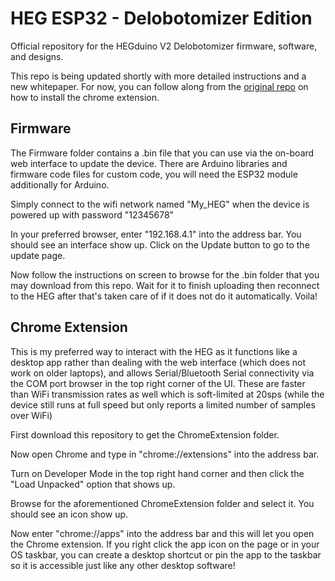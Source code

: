 # HEG ESP32 - Delobotomizer Edition

Official repository for the HEGduino V2 Delobotomizer firmware, software, and designs.

This repo is being updated shortly with more detailed instructions and a new whitepaper. For now, you can follow along from the [original repo](https://github.com/moothyknight/HEG_ESP32) on how to install the chrome extension. 

## Firmware

The Firmware folder contains a .bin file that you can use via the on-board web interface to update the device. There are Arduino libraries and firmware code files for custom code, you will need the ESP32 module additionally for Arduino.

Simply connect to the wifi network named "My_HEG" when the device is powered up with password "12345678"

In your preferred browser, enter "192.168.4.1" into the address bar. You should see an interface show up. Click on the Update button to go to the update page.

Now follow the instructions on screen to browse for the .bin folder that you may download from this repo. Wait for it to finish uploading then reconnect to the HEG after that's taken care of if it does not do it automatically. Voila!

## Chrome Extension

This is my preferred way to interact with the HEG as it functions like a desktop app rather than dealing with the web interface (which does not work on older laptops), and allows Serial/Bluetooth Serial connectivity via the COM port browser in the top right corner of the UI. These are faster than WiFi transmission rates as well which is soft-limited at 20sps (while the device still runs at full speed but only reports a limited number of samples over WiFi)

First download this repository to get the ChromeExtension folder.

Now open Chrome and type in "chrome://extensions" into the address bar.

Turn on Developer Mode in the top right hand corner and then click the "Load Unpacked" option that shows up.

Browse for the aforementioned ChromeExtension folder and select it. You should see an icon show up.

Now enter "chrome://apps" into the address bar and this will let you open the Chrome extension. If you right click the app icon on the page or in your OS taskbar, you can create a desktop shortcut or pin the app to the taskbar so it is accessible just like any other desktop software!





